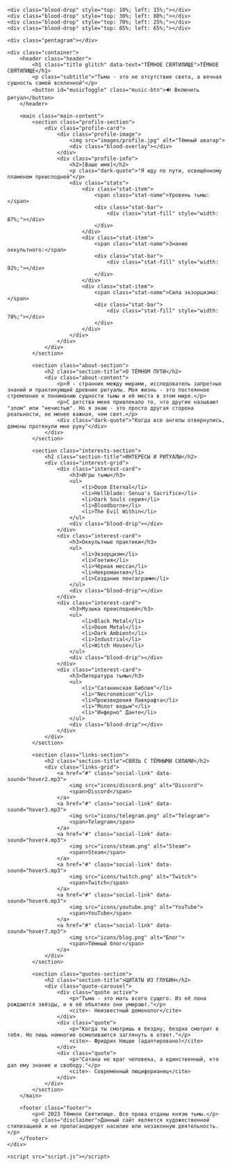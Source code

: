 <!DOCTYPE html>
<html lang="ru">
<head>
    <meta charset="UTF-8">
    <meta name="viewport" content="width=device-width, initial-scale=1.0">
    <title>Тёмное святилище | [Ваше имя]</title>
    <link rel="stylesheet" href="style.css">
    <link href="https://fonts.googleapis.com/css2?family=Black+Ops+One&family=Cinzel+Decorative:wght@400;700;900&family=MedievalSharp&display=swap" rel="stylesheet">
</head>
<body>
    <audio id="hoverSound" src="sounds/hover.mp3" preload="auto"></audio>
    <audio id="clickSound" src="sounds/click.mp3" preload="auto"></audio>
    <audio id="bgMusic" loop src="sounds/ambient.mp3"></audio>
    
    <div class="blood-drop" style="top: 10%; left: 15%;"></div>
    <div class="blood-drop" style="top: 30%; left: 80%;"></div>
    <div class="blood-drop" style="top: 70%; left: 25%;"></div>
    <div class="blood-drop" style="top: 85%; left: 65%;"></div>
    
    <div class="pentagram"></div>
    
    <div class="container">
        <header class="header">
            <h1 class="title glitch" data-text="ТЁМНОЕ СВЯТИЛИЩЕ">ТЁМНОЕ СВЯТИЛИЩЕ</h1>
            <p class="subtitle">"Тьма - это не отсутствие света, а вечная сущность самой вселенной"</p>
            <button id="musicToggle" class="music-btn">🔊 Включить ритуал</button>
        </header>
        
        <main class="main-content">
            <section class="profile-section">
                <div class="profile-card">
                    <div class="profile-image">
                        <img src="images/profile.jpg" alt="Тёмный аватар">
                        <div class="blood-overlay"></div>
                    </div>
                    <div class="profile-info">
                        <h2>[Ваше имя]</h2>
                        <p class="dark-quote">"Я иду по пути, освещённому пламенем преисподней"</p>
                        <div class="stats">
                            <div class="stat-item">
                                <span class="stat-name">Уровень тьмы:</span>
                                <div class="stat-bar">
                                    <div class="stat-fill" style="width: 87%;"></div>
                                </div>
                            </div>
                            <div class="stat-item">
                                <span class="stat-name">Знание оккультного:</span>
                                <div class="stat-bar">
                                    <div class="stat-fill" style="width: 92%;"></div>
                                </div>
                            </div>
                            <div class="stat-item">
                                <span class="stat-name">Сила экзорцизма:</span>
                                <div class="stat-bar">
                                    <div class="stat-fill" style="width: 78%;"></div>
                                </div>
                            </div>
                        </div>
                    </div>
                </div>
            </section>
            
            <section class="about-section">
                <h2 class="section-title">О ТЁМНОМ ПУТИ</h2>
                <div class="about-content">
                    <p>Я - странник между мирами, исследователь запретных знаний и практикующий древние ритуалы. Моя жизнь - это постоянное стремление к пониманию сущности тьмы и её места в этом мире.</p>
                    <p>С детства меня привлекало то, что другие называют "злом" или "нечистью". Но я знаю - это просто другая сторона реальности, не менее важная, чем свет.</p>
                    <div class="dark-quote">"Когда все ангелы отвернулись, демоны протянули мне руку"</div>
                </div>
            </section>
            
            <section class="interests-section">
                <h2 class="section-title">ИНТЕРЕСЫ И РИТУАЛЫ</h2>
                <div class="interest-grid">
                    <div class="interest-card">
                        <h3>Игры тьмы</h3>
                        <ul>
                            <li>Doom Eternal</li>
                            <li>Hellblade: Senua's Sacrifice</li>
                            <li>Dark Souls серия</li>
                            <li>Bloodborne</li>
                            <li>The Evil Within</li>
                        </ul>
                        <div class="blood-drip"></div>
                    </div>
                    <div class="interest-card">
                        <h3>Оккультные практики</h3>
                        <ul>
                            <li>Экзорцизм</li>
                            <li>Гоетия</li>
                            <li>Чёрная месса</li>
                            <li>Некромантия</li>
                            <li>Создание пентаграмм</li>
                        </ul>
                        <div class="blood-drip"></div>
                    </div>
                    <div class="interest-card">
                        <h3>Музыка преисподней</h3>
                        <ul>
                            <li>Black Metal</li>
                            <li>Doom Metal</li>
                            <li>Dark Ambient</li>
                            <li>Industrial</li>
                            <li>Witch House</li>
                        </ul>
                        <div class="blood-drip"></div>
                    </div>
                    <div class="interest-card">
                        <h3>Литература тьмы</h3>
                        <ul>
                            <li>"Сатанинская Библия"</li>
                            <li>"Necronomicon"</li>
                            <li>Произведения Лавкрафта</li>
                            <li>"Молот ведьм"</li>
                            <li>"Инферно" Данте</li>
                        </ul>
                        <div class="blood-drip"></div>
                    </div>
                </div>
            </section>
            
            <section class="links-section">
                <h2 class="section-title">СВЯЗЬ С ТЁМНЫМИ СИЛАМИ</h2>
                <div class="links-grid">
                    <a href="#" class="social-link" data-sound="hover2.mp3">
                        <img src="icons/discord.png" alt="Discord">
                        <span>Discord</span>
                    </a>
                    <a href="#" class="social-link" data-sound="hover3.mp3">
                        <img src="icons/telegram.png" alt="Telegram">
                        <span>Telegram</span>
                    </a>
                    <a href="#" class="social-link" data-sound="hover4.mp3">
                        <img src="icons/steam.png" alt="Steam">
                        <span>Steam</span>
                    </a>
                    <a href="#" class="social-link" data-sound="hover5.mp3">
                        <img src="icons/twitch.png" alt="Twitch">
                        <span>Twitch</span>
                    </a>
                    <a href="#" class="social-link" data-sound="hover6.mp3">
                        <img src="icons/youtube.png" alt="YouTube">
                        <span>YouTube</span>
                    </a>
                    <a href="#" class="social-link" data-sound="hover7.mp3">
                        <img src="icons/blog.png" alt="Блог">
                        <span>Тёмный блог</span>
                    </a>
                </div>
            </section>
            
            <section class="quotes-section">
                <h2 class="section-title">ЦИТАТЫ ИЗ ГЛУБИН</h2>
                <div class="quote-carousel">
                    <div class="quote active">
                        <p>"Тьма - это мать всего сущего. Из её лона рождаются звёзды, и в её объятиях они умирают."</p>
                        <cite>- Неизвестный демонолог</cite>
                    </div>
                    <div class="quote">
                        <p>"Когда ты смотришь в бездну, бездна смотрит в тебя. Но лишь немногие осмеливаются заглянуть в ответ."</p>
                        <cite>- Фридрих Ницше (адаптировано)</cite>
                    </div>
                    <div class="quote">
                        <p>"Сатана не враг человека, а единственный, кто дал ему знание и свободу."</p>
                        <cite>- Современный люциферианец</cite>
                    </div>
                </div>
            </section>
        </main>
        
        <footer class="footer">
            <p>© 2023 Тёмное Святилище. Все права отданы князю тьмы.</p>
            <p class="disclaimer">Данный сайт является художественной стилизацией и не пропагандирует насилие или незаконную деятельность.</p>
        </footer>
    </div>
    
    <script src="script.js"></script>
</body>
</html>